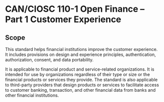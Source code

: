 # CAN/CIOSC 110-1  Open Finance – Part 1 Customer Experience

## Scope

This standard helps financial institutions improve the customer experience. It includes provisions on design and experience principles, authentication, authorization, consent, and data portability.

It is applicable to financial product and service-related organizations. It is intended for use by organizations regardless of their type or size or the financial products or services they provide. The standard is also applicable to third-party providers that design products or services to facilitate access to customer banking, transaction, and other financial data from banks and other financial institutions.
